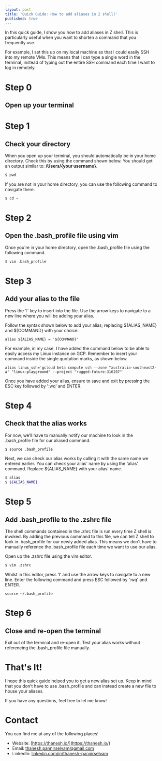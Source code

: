 ```yaml
---
layout: post
title: 'Quick Guide: How to add aliases in Z shell?'
published: true
---
```


In this quick guide, I show you how to add aliases in Z shell. This is particularly useful when you want to shorten a command that you frequently use.

For example, I set this up on my local machine so that I could easily SSH into my remote VMs. This means that I can type a single word in the terminal, instead of typing out the entire SSH command each time I want to log in remotely.

# Step 0

## Open up your terminal

# Step 1

## Check your directory

When you open up your terminal, you should automatically be in your home directory. Check this by using the command shown below. You should get an output similar to: **/Users/{your username}**.

```zsh
$ pwd
```

If you are not in your home directory, you can use the following command to navigate there.

```zsh
$ cd ~
```

# Step 2

## Open the .bash_profile file using vim

Once you're in your home directory, open the .bash_profile file using the following command.

```zsh
$ vim .bash_profile
```

# Step 3

## Add your alias to the file

Press the 'I' key to insert into the file. Use the arrow keys to navigate to a new line where you will be adding your alias.

Follow the syntax shown below to add your alias; replacing ${ALIAS_NAME} and ${COMMAND} with your choice.

```vim
alias ${ALIAS_NAME} = '${COMMAND}'
```
For example, in my case, I have added the command below to be able to easily access my Linux instance on GCP. Remember to insert your command inside the single quotation marks, as shown below.

```vim
alias linux_ssh='gcloud beta compute ssh --zone "australia-southeast2-a" "linux-playground" --project "rugged-future-316207"'
```

Once you have added your alias, ensure to save and exit by pressing the ESC key followed by ':wq' and ENTER.

# Step 4

## Check that the alias works

For now, we'll have to manually notify our machine to look in the .bash_profile file for our aliased command. 
```zsh
$ source .bash_profile
```
Next, we can check our alias works by calling it with the same name we entered earlier. You can check your alias' name by using the 'alias' command. Replace ${ALIAS_NAME} with your alias' name.

```zsh
$ alias
$ ${ALIAS_NAME}
```

# Step 5

## Add .bash_profile to the .zshrc file

The shell commands contained in the .zhrc file is run every time Z shell is invoked. By adding the previous command to this file, we can tell Z shell to look in .bash_profile for our newly added alias. This means we don't have to manually reference the .bash_profile file each time we want to use our alias.

Open up the .zshrc file using the vim editor.

```zsh
$ vim .zshrc
```

Whilst in this editor, press 'I' and use the arrow keys to navigate to a new line. Enter the following command and press ESC followed by ':wq' and ENTER.

```vim
source ~/.bash_profile
```

# Step 6

## Close and re-open the terminal

Exit out of the terminal and re-open it. Test your alias works without referencing the .bash_profile file manually.

# That's It!

I hope this quick guide helped you to get a new alias set up. Keep in mind that you don't have to use .bash_profile and can instead create a new file to house your aliases.

If you have any questions, feel free to let me know!

# Contact

You can find me at any of the following places!

- Website: [https://thanesh.io/](https://thanesh.io/)
- Email: [thanesh.pannirselvam@gmail.com](mailto:thanesh.pannirselvam@gmail.com)
- LinkedIn: [linkedin.com/in/thanesh-pannirselvam](https://linkedin.com/in/thanesh-pannirselvam)